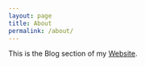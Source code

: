 ```yaml
---
layout: page
title: About
permalink: /about/
---
```


This is the Blog section of my [Website](https://rakash.github.io).





